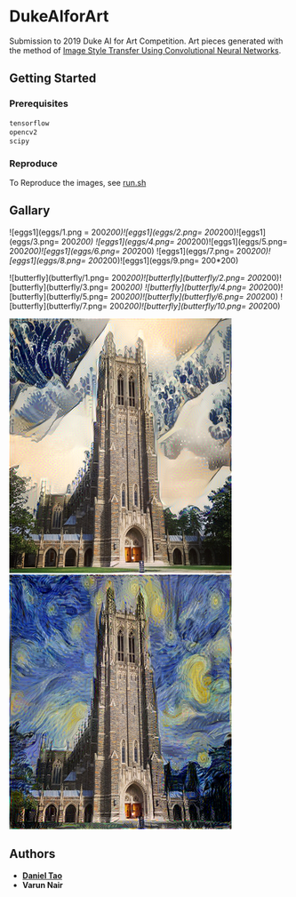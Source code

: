 # DukeAIforArt

Submission to 2019 Duke AI for Art Competition. Art pieces generated with the method of [Image Style Transfer Using Convolutional Neural Networks](https://www.cv-foundation.org/openaccess/content_cvpr_2016/papers/Gatys_Image_Style_Transfer_CVPR_2016_paper.pdf).

## Getting Started

### Prerequisites

```
tensorflow
opencv2
scipy
```

### Reproduce
To Reproduce the images, see [run.sh](https://github.com/danieltao/DukeAIforArt/blob/master/run.sh)


## Gallary
![eggs1](eggs/1.png = 200*200)![eggs1](eggs/2.png= 200*200)![eggs1](eggs/3.png= 200*200)
![eggs1](eggs/4.png= 200*200)![eggs1](eggs/5.png= 200*200)![eggs1](eggs/6.png= 200*200)
![eggs1](eggs/7.png= 200*200)![eggs1](eggs/8.png= 200*200)![eggs1](eggs/9.png= 200*200)

![butterfly](butterfly/1.png= 200*200)![butterfly](butterfly/2.png= 200*200)![butterfly](butterfly/3.png= 200*200)
![butterfly](butterfly/4.png= 200*200)![butterfly](butterfly/5.png= 200*200)![butterfly](butterfly/6.png= 200*200)
![butterfly](butterfly/7.png= 200*200)![butterfly](butterfly/10.png= 200*200)

![Chapel](chapel/japanese_waves_chapel.png)![Chapel](chapel/starry_night_chapel.png)


## Authors

* [**Daniel Tao**](https://www.danieltao.me)
* **Varun Nair**
